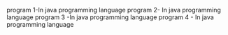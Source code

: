 program 1-In java programming language
program 2- In java programming language
program 3 -In java programming language
program 4 - In java programming language
